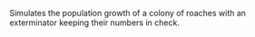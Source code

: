 Simulates the population growth of a colony of roaches with an exterminator keeping their numbers in check.
